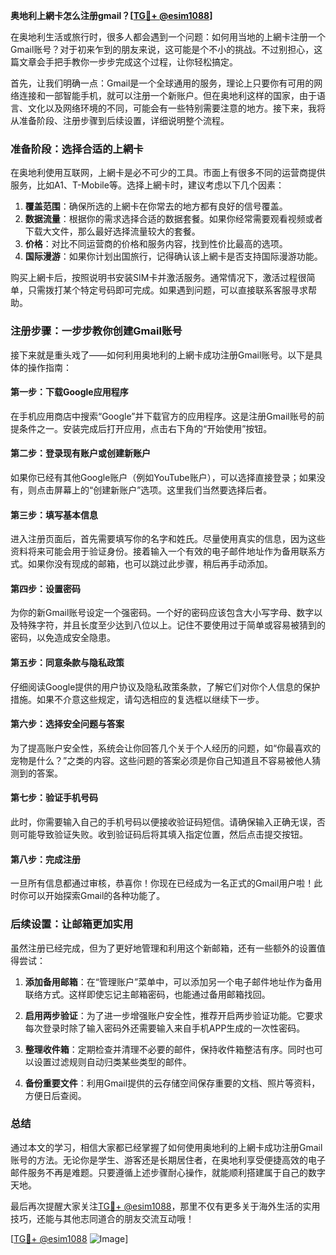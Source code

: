 **奥地利上網卡怎么注册gmail？[[TG💪+ @esim1088](https://t.me/s/esim1088)]**

在奥地利生活或旅行时，很多人都会遇到一个问题：如何用当地的上網卡注册一个Gmail账号？对于初来乍到的朋友来说，这可能是个不小的挑战。不过别担心，这篇文章会手把手教你一步步完成这个过程，让你轻松搞定。

首先，让我们明确一点：Gmail是一个全球通用的服务，理论上只要你有可用的网络连接和一部智能手机，就可以注册一个新账户。但在奥地利这样的国家，由于语言、文化以及网络环境的不同，可能会有一些特别需要注意的地方。接下来，我将从准备阶段、注册步骤到后续设置，详细说明整个流程。

### 准备阶段：选择合适的上網卡

在奥地利使用互联网，上網卡是必不可少的工具。市面上有很多不同的运营商提供服务，比如A1、T-Mobile等。选择上網卡时，建议考虑以下几个因素：

1. **覆盖范围**：确保所选的上網卡在你常去的地方都有良好的信号覆盖。
2. **数据流量**：根据你的需求选择合适的数据套餐。如果你经常需要观看视频或者下载大文件，那么最好选择流量较大的套餐。
3. **价格**：对比不同运营商的价格和服务内容，找到性价比最高的选项。
4. **国际漫游**：如果你计划出国旅行，记得确认该上網卡是否支持国际漫游功能。

购买上網卡后，按照说明书安装SIM卡并激活服务。通常情况下，激活过程很简单，只需拨打某个特定号码即可完成。如果遇到问题，可以直接联系客服寻求帮助。

### 注册步骤：一步步教你创建Gmail账号

接下来就是重头戏了——如何利用奥地利的上網卡成功注册Gmail账号。以下是具体的操作指南：

#### 第一步：下载Google应用程序

在手机应用商店中搜索“Google”并下载官方的应用程序。这是注册Gmail账号的前提条件之一。安装完成后打开应用，点击右下角的“开始使用”按钮。

#### 第二步：登录现有账户或创建新账户

如果你已经有其他Google账户（例如YouTube账户），可以选择直接登录；如果没有，则点击屏幕上的“创建新账户”选项。这里我们当然要选择后者。

#### 第三步：填写基本信息

进入注册页面后，首先需要填写你的名字和姓氏。尽量使用真实的信息，因为这些资料将来可能会用于验证身份。接着输入一个有效的电子邮件地址作为备用联系方式。如果你没有现成的邮箱，也可以跳过此步骤，稍后再手动添加。

#### 第四步：设置密码

为你的新Gmail账号设定一个强密码。一个好的密码应该包含大小写字母、数字以及特殊字符，并且长度至少达到八位以上。记住不要使用过于简单或容易被猜到的密码，以免造成安全隐患。

#### 第五步：同意条款与隐私政策

仔细阅读Google提供的用户协议及隐私政策条款，了解它们对你个人信息的保护措施。如果不介意这些规定，请勾选相应的复选框以继续下一步。

#### 第六步：选择安全问题与答案

为了提高账户安全性，系统会让你回答几个关于个人经历的问题，如“你最喜欢的宠物是什么？”之类的内容。这些问题的答案必须是你自己知道且不容易被他人猜测到的答案。

#### 第七步：验证手机号码

此时，你需要输入自己的手机号码以便接收验证码短信。请确保输入正确无误，否则可能导致验证失败。收到验证码后将其填入指定位置，然后点击提交按钮。

#### 第八步：完成注册

一旦所有信息都通过审核，恭喜你！你现在已经成为一名正式的Gmail用户啦！此时你可以开始探索Gmail的各种功能了。

### 后续设置：让邮箱更加实用

虽然注册已经完成，但为了更好地管理和利用这个新邮箱，还有一些额外的设置值得尝试：

1. **添加备用邮箱**：在“管理账户”菜单中，可以添加另一个电子邮件地址作为备用联络方式。这样即使忘记主邮箱密码，也能通过备用邮箱找回。
   
2. **启用两步验证**：为了进一步增强账户安全性，推荐开启两步验证功能。它要求每次登录时除了输入密码外还需要输入来自手机APP生成的一次性密码。

3. **整理收件箱**：定期检查并清理不必要的邮件，保持收件箱整洁有序。同时也可以设置过滤规则自动归类某些类型的邮件。

4. **备份重要文件**：利用Gmail提供的云存储空间保存重要的文档、照片等资料，方便日后查阅。

### 总结

通过本文的学习，相信大家都已经掌握了如何使用奥地利的上網卡成功注册Gmail账号的方法。无论你是学生、游客还是长期居住者，在奥地利享受便捷高效的电子邮件服务不再是难题。只要遵循上述步骤耐心操作，就能顺利搭建属于自己的数字天地。

最后再次提醒大家关注[TG💪+ @esim1088](https://t.me/s/esim1088)，那里不仅有更多关于海外生活的实用技巧，还能与其他志同道合的朋友交流互动哦！

[[TG💪+ @esim1088](https://t.me/s/esim1088) ![Image](https://i.postimg.cc/4NQfJmqS/Snipaste-2025-05-13-00-14-12.png)]